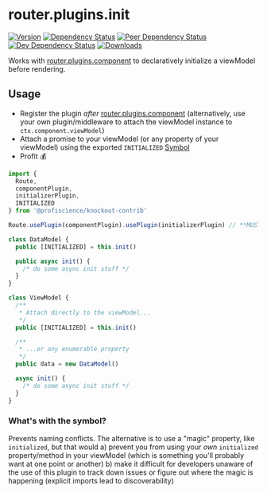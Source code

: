 # router.plugins.init

[![Version][npm-version-shield]][npm]
[![Dependency Status][david-dm-shield]][david-dm]
[![Peer Dependency Status][david-dm-peer-shield]][david-dm-peer]
[![Dev Dependency Status][david-dm-dev-shield]][david-dm-dev]
[![Downloads][npm-stats-shield]][npm-stats]

[david-dm]: https://david-dm.org/Profiscience/knockout-contrib?path=packages/router.plugins.init
[david-dm-shield]: https://david-dm.org/Profiscience/knockout-contrib/status.svg?path=packages/router.plugins.init
[david-dm-peer]: https://david-dm.org/Profiscience/knockout-contrib?path=packages/router.plugins.init&type=peer
[david-dm-peer-shield]: https://david-dm.org/Profiscience/knockout-contrib/peer-status.svg?path=packages/router.plugins.init
[david-dm-dev]: https://david-dm.org/Profiscience/knockout-contrib?path=packages/router.plugins.init&type=dev
[david-dm-dev-shield]: https://david-dm.org/Profiscience/knockout-contrib/dev-status.svg?path=packages/router.plugins.init
[npm]: https://www.npmjs.com/package/@profiscience/knockout-contrib-router-plugins-init
[npm-version-shield]: https://img.shields.io/npm/v/@profiscience/knockout-contrib-router-plugins-init.svg
[npm-stats]: http://npm-stat.com/charts.html?package=@profiscience/knockout-contrib-router-plugins-init&author=&from=&to=
[npm-stats-shield]: https://img.shields.io/npm/dt/@profiscience/knockout-contrib-router-plugins-init.svg?maxAge=2592000

Works with [router.plugins.component](../router.plugins.component) to declaratively initialize a viewModel before rendering.

## Usage

- Register the plugin _after_ [router.plugins.component](../router.plugins.component) (alternatively, use your own plugin/middleware to attach the viewModel instance to `ctx.component.viewModel`)
- Attach a promise to your viewModel (or any property of your viewModel) using the exported `INITIALIZED` [Symbol](https://developer.mozilla.org/en-US/docs/Web/JavaScript/Reference/Global_Objects/Symbol)
- Profit :moneybag:

```typescript
import {
  Route,
  componentPlugin,
  initializerPlugin,
  INITIALIZED
} from '@profiscience/knockout-contrib'

Route.usePlugin(componentPlugin).usePlugin(initializerPlugin) // **MUST** come after component plugin

class DataModel {
  public [INITIALIZED] = this.init()

  public async init() {
    /* do some async init stuff */
  }
}

class ViewModel {
  /**
   * Attach directly to the viewModel...
   */
  public [INITIALIZED] = this.init()

  /**
   * ...or any enumerable property
   */
  public data = new DataModel()

  async init() {
    /* do some async init stuff */
  }
}
```

### What's with the symbol?

Prevents naming conflicts. The alternative is to use a "magic" property, like `initialized`, but that would
a) prevent you from using your _own_ `initialized` property/method in your viewModel (which is something you'll probably want at one point or another)
b) make it difficult for developers unaware of the use of this plugin to track down issues or figure out where the magic is happening (explicit imports lead to discoverability)
